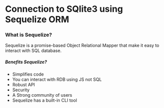 # Connection to SQlite3 using Sequelize ORM

### What is Sequelize?

Sequelize is a promise-based Object Relational Mapper that make it easy to interact with SQL database.

##### Benefits Sequelize?

- Simplifies code
- You can interact with RDB using JS not SQL
- Robust API
- Security
- A Strong community of users
- Sequelize has a built-in CLI tool
